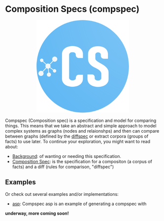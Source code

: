 # Composition Specs (compspec)

<p align="center">
  <img height="300" src="https://raw.githubusercontent.com/compspec/spec/main/img/compspec-circle.png">
</p>


Compspec (Composition spec) is a specification and model for comparing things. This means
that we take an abstract and simple approach to model complex systems as graphs (nodes
and relaionshps) and then can compare between graphs (defined by the [diffspec](diffspec.md)
or extract corpora (groups of facts) to use later. To continue your exploration, you
might want to read about:

 - [Background](background.md): of wanting or needing this specification.
 - [Composition Spec](spec.md): is the specification for a compositon (a corpus of facts) and a diff (rules for comparison, "diffspec")


## Examples

Or check out several examples and/or implementations:

 - [asp](asp): Compspec asp is an example of generating a compspec with 

**underway, more coming soon!**
